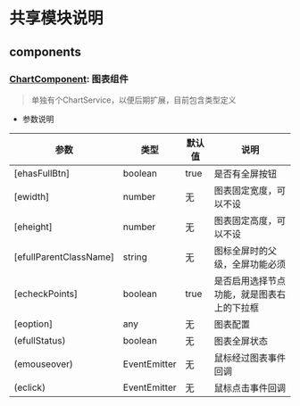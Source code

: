 # 共享模块说明

## components

### [ChartComponent](./components/chart/chart.component.ts): 图表组件

> 单独有个ChartService，以便后期扩展，目前包含类型定义

* 参数说明

|参数|类型|默认值|说明|
|--|--|--|--|
|[ehasFullBtn]|boolean|true|是否有全屏按钮|
|[ewidth]|number|无|图表固定宽度，可以不设|
|[eheight]|number|无|图表固定高度，可以不设|
|[efullParentClassName]|string|无|图标全屏时的父级，全屏功能必须|
|[echeckPoints]|boolean|true|是否启用选择节点功能，就是图表右上的下拉框|
|[eoption]|any|无|图表配置|
|(efullStatus)|boolean|无|图表全屏状态|
|(emouseover)|EventEmitter|无|鼠标经过图表事件回调|
|(eclick)|EventEmitter|无|鼠标点击事件回调|
